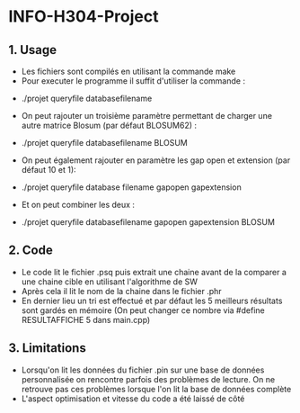 # INFO-H304-Project

## 1. Usage
* Les fichiers sont compilés en utilisant la commande make
* Pour executer le programme il suffit d'utiliser la commande :
- ./projet  queryfile databasefilename
* On peut rajouter un troisième paramètre permettant de charger une autre matrice Blosum (par défaut BLOSUM62) :
- ./projet queryfile databasefilename BLOSUM
* On peut également rajouter en paramètre les gap open et extension (par défaut 10 et 1): 
- ./projet queryfile database filename gapopen gapextension
* Et on peut combiner les deux :
- ./projet queryfile databasefilename gapopen gapextension BLOSUM
 

## 2. Code
* Le code lit le fichier .psq puis extrait une chaine avant de la comparer a une chaine cible en utilisant l'algorithme de SW
* Après cela il lit le nom de la chaine dans le fichier .phr
* En dernier lieu un tri est effectué et par défaut les 5 meilleurs résultats sont gardés en mémoire (On peut changer ce nombre via #define RESULTAFFICHE 5 dans main.cpp)

## 3. Limitations
* Lorsqu'on lit les données du fichier .pin sur une base de données personnalisée on rencontre parfois des problèmes de lecture. On ne retrouve pas ces problèmes lorsque l'on lit la base de données complète
* L'aspect optimisation et vitesse du code a été laissé de côté
